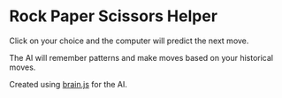 # Rock Paper Scissors Helper

Click on your choice and the computer will predict the next move.

The AI will remember patterns and make moves based on your historical moves.

Created using [brain.js](https://brain.js.org/) for the AI.
